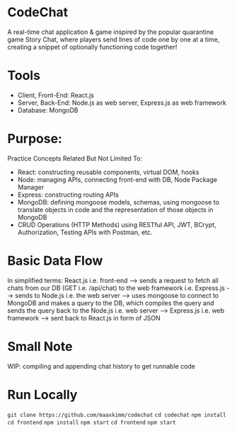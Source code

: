 # CodeChat

A real-time chat application & game inspired by the popular quarantine game Story Chat, where players send lines of code one by one at a time, creating a snippet of optionally functioning code together!

# Tools

- Client, Front-End: React.js
- Server, Back-End: Node.js as web server, Express.js as web framework
- Database: MongoDB

# Purpose:

Practice Concepts Related But Not Limited To:

- React: constructing reusable components, virtual DOM, hooks
- Node: managing APIs, connecting front-end with DB, Node Package Manager
- Express: constructing routing APIs
- MongoDB: defining mongoose models, schemas, using mongoose to translate objects in code and the representation of those objects in MongoDB
- CRUD Operations (HTTP Methods) using RESTful API, JWT, BCrypt, Authorization, Testing APIs with Postman, etc.

# Basic Data Flow

In simplified terms:
React.js i.e. front-end --> sends a request to fetch all chats from our DB (GET i.e. /api/chat) to the web framework i.e. Express.js --> sends to Node.js i.e. the web server --> uses mongoose to connect to MongoDB and makes a query to the DB, which compiles the query and sends the query back to the Node.js i.e. web server --> Express.js i.e. web framework --> sent back to React.js in form of JSON

# Small Note

WIP: compiling and appending chat history to get runnable code

# Run Locally

`git clone https://github.com/maaxkimm/codechat`
`cd codechat`
`npm install`
`cd frontend`
`npm install`
`npm start`
`cd frontend`
`npm start`
